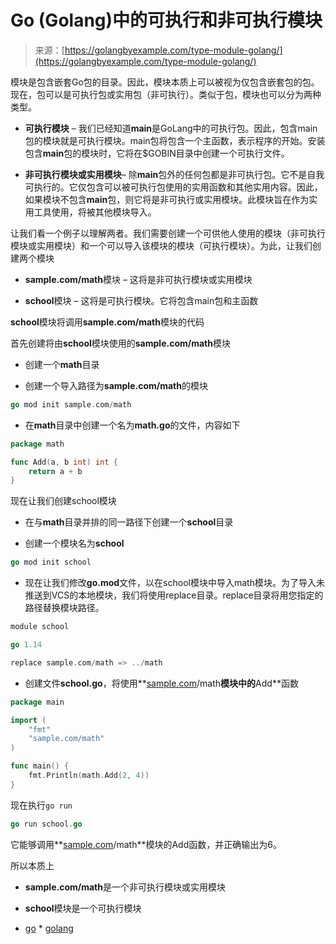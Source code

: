 <!--yml

category: 未分类

date: 2024-10-13 06:29:45

-->

# Go (Golang)中的可执行和非可执行模块

> 来源：[https://golangbyexample.com/type-module-golang/](https://golangbyexample.com/type-module-golang/)

模块是包含嵌套Go包的目录。因此，模块本质上可以被视为仅包含嵌套包的包。现在，包可以是可执行包或实用包（非可执行）。类似于包，模块也可以分为两种类型。

+   **可执行模块** – 我们已经知道**main**是GoLang中的可执行包。因此，包含main包的模块就是可执行模块。main包将包含一个主函数，表示程序的开始。安装包含**main**包的模块时，它将在$GOBIN目录中创建一个可执行文件。

+   **非可执行模块或实用模块**– 除**main**包外的任何包都是非可执行包。它不是自我可执行的。它仅包含可以被可执行包使用的实用函数和其他实用内容。因此，如果模块不包含**main**包，则它将是非可执行或实用模块。此模块旨在作为实用工具使用，将被其他模块导入。

让我们看一个例子以理解两者。我们需要创建一个可供他人使用的模块（非可执行模块或实用模块）和一个可以导入该模块的模块（可执行模块）。为此，让我们创建两个模块

+   **sample.com/math**模块 – 这将是非可执行模块或实用模块

+   **school**模块 – 这将是可执行模块。它将包含main包和主函数

**school**模块将调用**sample.com/math**模块的代码

首先创建将由**school**模块使用的**sample.com/math**模块

+   创建一个**math**目录

+   创建一个导入路径为**sample.com/math**的模块

```go
go mod init sample.com/math
```

+   在**math**目录中创建一个名为**math.go**的文件，内容如下

```go
package math

func Add(a, b int) int {
	return a + b
}
```

现在让我们创建school模块

+   在与**math**目录并排的同一路径下创建一个**school**目录

+   创建一个模块名为**school**

```go
go mod init school
```

+   现在让我们修改**go.mod**文件，以在school模块中导入math模块。为了导入未推送到VCS的本地模块，我们将使用replace目录。replace目录将用您指定的路径替换模块路径。

```go
module school

go 1.14

replace sample.com/math => ../math
```

+   创建文件**school.go**，将使用**[sample.com](http://sample.com)/math**模块中的**Add**函数

```go
package main

import (
	"fmt"
	"sample.com/math"
)

func main() {
	fmt.Println(math.Add(2, 4))
}
```

现在执行`go run`

```go
go run school.go
```

它能够调用**[sample.com](http://sample.com)/math**模块的Add函数，并正确输出为6。

所以本质上

+   **sample.com/math**是一个非可执行模块或实用模块

+   **school**模块是一个可执行模块

+   [go](https://golangbyexample.com/tag/go/) *   [golang](https://golangbyexample.com/tag/golang/)
